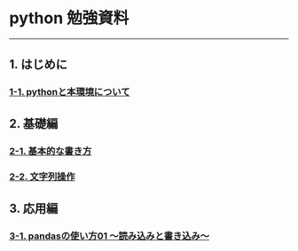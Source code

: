
# python 勉強資料
---
## 1. はじめに  
### [1-1. pythonと本環境について](https://github.com/mori5602/share/blob/master/1-1/%E3%81%AF%E3%81%98%E3%82%81%E3%81%AB%E3%80%9Cpython%E3%81%A8%E6%9C%AC%E7%92%B0%E5%A2%83%E3%81%AB%E3%81%A4%E3%81%84%E3%81%A6%E3%80%9C.ipynb)  
      
## 2. 基礎編
### [2-1. 基本的な書き方](https://github.com/mori5602/share/blob/master/2-1/%E5%9F%BA%E6%9C%AC%E7%9A%84%E3%81%AA%E6%9B%B8%E3%81%8D%E6%96%B9.ipynb)
### [2-2. 文字列操作](https://github.com/mori5602/share/blob/master/2-2/%E6%96%87%E5%AD%97%E5%88%97%E6%93%8D%E4%BD%9C.ipynb)

## 3. 応用編
### [3-1. pandasの使い方01 〜読み込みと書き込み〜](https://github.com/mori5602/share/blob/master/3-1/Pandas%20-csv%E3%83%BBtsv%E3%83%95%E3%82%A1%E3%82%A4%E3%83%AB%E3%81%AE%E8%AA%AD%E3%81%BF%E8%BE%BC%E3%81%BF%E3%80%81%E6%9B%B8%E3%81%8D%E5%87%BA%E3%81%97.ipynb)
